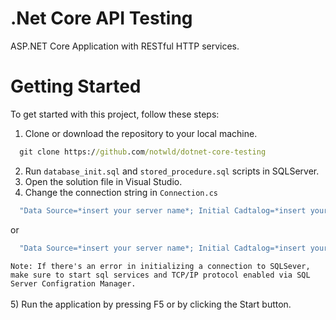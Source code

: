 # .Net Core API Testing

ASP.NET Core Application with RESTful HTTP services.

# Getting Started
To get started with this project, follow these steps:

1) Clone or download the repository to your local machine.<br>
```cmd
  git clone https://github.com/notwld/dotnet-core-testing
```
2) Run `database_init.sql` and `stored_procedure.sql` scripts in SQLServer.
3) Open the solution file in Visual Studio.<br>
4) Change the connection string in `Connection.cs`
```cmd
  "Data Source=*insert your server name*; Initial Cadtalog=*insert your database name*;Integrated Security = True;"
```
or
```cmd
  "Data Source=*insert your server name*; Initial Cadtalog=*insert your database name*;User=*insert your username*;Password=*insert your password*;"
```
`Note: If there's an error in initializing a connection to SQLSever, make sure to start sql services and TCP/IP protocol enabled via SQL Server Configration Manager.`<br><br>
5) Run the application by pressing F5 or by clicking the Start button.
